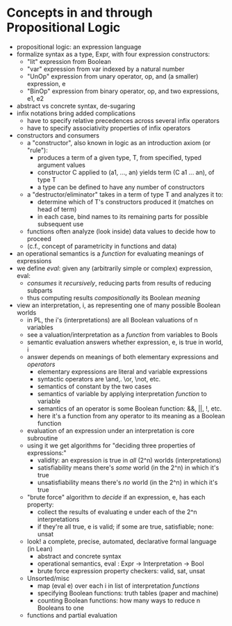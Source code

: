 # Concepts in and through Propositional Logic

- propositional logic: an expression language
- formalize syntax as a type, Expr, with four expression constructors:
  - "lit" expression from Boolean
  - "var" expression from var indexed by a natural number
  - "UnOp" expression from unary operator, op, and (a smaller) expression, e
  - "BinOp" expression from binary operator, op, and two expressions, e1, e2
- abstract vs concrete syntax, de-sugaring
- infix notations bring added complications
  - have to specify relative precedences across several infix operators
  - have to specify associativity properties of infix operators
- constructors and consumers
  - a "constructor", also known in logic as an introduction axiom (or "rule"):
    - produces a term of a given type, T, from specified, typed argument values
    - constructor C applied to (a1, ..., an) yields term (C a1 ... an), of type T
    - a type can be defined to have any number of constructors
  - a "destructor/eliminator" takes in a term of type T and analyzes it to:
    - determine which of T's constructors produced it (matches on head of term)
    - in each case, bind names to its remaining parts for possible subsequent use
  - functions often analyze (look inside) data values to decide how to proceed
  - (c.f., concept of parametricity in functions and data)
- an operational semantics is a *function* for evaluating meanings of expressions
- we define *eval*: given any (arbitrarily simple or complex) expression, eval:
  - *consumes* it *recursively*, reducing parts from results of reducing subparts
  - thus computing results *compositionally* its Boolean *meaning*
- view an interpretation, i, as representing one of many possible Boolean worlds
  - in PL, the i's (interpretations) are all Boolean valuations of n variables
  - see a valuation/interpretation as a *function* from variables to Bools
  - semantic evaluation answers whether expression, e, is true in world, i
  - answer depends on meanings of both elementary expressions and *operators*
    - elementary expressions are literal and variable expressions
    - syntactic operators are \and,. \or, \not, etc.
    - semantics of constant by the two cases
    - semantics of variable by applying interpretation *function* to variable
    - semantics of an operator is some Boolean function: &&, ||, !, etc.
    - here it's a function from any operator to its meaning as a Boolean function
  - evaluation of an expression under an interpretation is core subroutine
  - using it we get algorithms for "deciding three properties of expressions:"
    - validity: an expression is true in *all* (2^n) worlds (interpretations)
    - satisfiability means there's *some* world (in the 2^n) in which it's true
    - unsatisfiability means there's *no* world (in the 2^n) in which it's true
  - "brute force" algorithm to *decide* if an expression, e, has each property:
    - collect the results of evaluating e under each of the 2^n interpretations
    - if they're all true, e is valid; if some are true, satisfiable; none: unsat
  - look! a complete, precise, automated, declarative formal language (in Lean)
    - abstract and concrete syntax
    - operational semantics, eval : Expr -> Interpretation -> Bool
    - brute force expression property checkers:  valid, sat, unsat
  - Unsorted/misc
    - map (eval e) over each i in list of interpretation *functions*
    - specifying Boolean functions: truth tables (paper and machine)
    - counting Boolean functions: how many ways to reduce n Booleans to one
  - functions and partial evaluation
